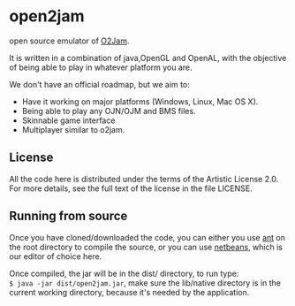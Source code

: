 open2jam
========
open source emulator of [O2Jam](http://o2jam.wikia.com/wiki/O2Jam).

It is written in a combination of java,OpenGL and OpenAL, with the objective of being able to play in whatever platform you are.

We don't have an official roadmap, but we aim to:

*   Have it working on major platforms (Windows, Linux, Mac OS X).
*   Being able to play any OJN/OJM and BMS files.
*   Skinnable game interface
*   Multiplayer similar to o2jam.
  

License
-------

All the code here is distributed under the terms of the Artistic License 2.0.  
For more details, see the full text of the license in the file LICENSE.


Running from source
-------------------

Once you have cloned/downloaded the code, you can either you use [ant](http://ant.apache.org/) on the root directory to compile the source, or you can use [netbeans](http://netbeans.org/), which is our editor of choice here.


Once compiled, the jar will be in the dist/ directory, to run type:  
`$ java -jar dist/open2jam.jar`, make sure the lib/native directory is in the current working directory, because it's needed by the application.

